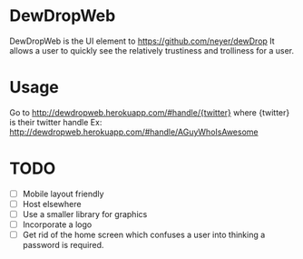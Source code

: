 DewDropWeb
========

DewDropWeb is the UI element to https://github.com/neyer/dewDrop It allows a user to quickly see
the relatively trustiness and trolliness for a user.

Usage
=======

Go to http://dewdropweb.herokuapp.com/#handle/{twitter} where {twitter} is their twitter handle
Ex: http://dewdropweb.herokuapp.com/#handle/AGuyWhoIsAwesome

TODO
=======
- [ ] Mobile layout friendly
- [ ] Host elsewhere
- [ ] Use a smaller library for graphics
- [ ] Incorporate a logo
- [ ] Get rid of the home screen which confuses a user into thinking a password is required.
